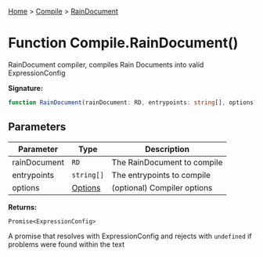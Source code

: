 [Home](../../../index.md) &gt; [Compile](../../compile.md) &gt; [RainDocument](./raindocument_3.md)

# Function Compile.RainDocument()

RainDocument compiler, compiles Rain Documents into valid ExpressionConfig

<b>Signature:</b>

```typescript
function RainDocument(rainDocument: RD, entrypoints: string[], options?: Options): Promise<ExpressionConfig>;
```

## Parameters

|  Parameter | Type | Description |
|  --- | --- | --- |
|  rainDocument | `RD` | The RainDocument to compile |
|  entrypoints | `string[]` | The entrypoints to compile |
|  options | [Options](../types/options.md) | (optional) Compiler options |

<b>Returns:</b>

`Promise<ExpressionConfig>`

A promise that resolves with ExpressionConfig and rejects with `undefined` if problems were found within the text

